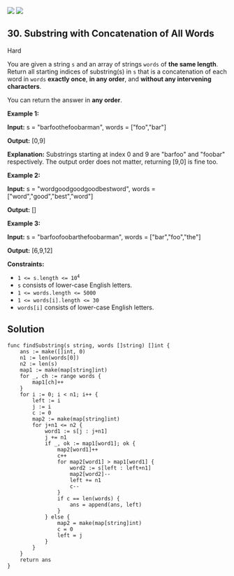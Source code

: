 [![](https://img.shields.io/github/stars/LeetCode-Top-Interview-150/LeetCode-Top-Interview-150?label=Stars&style=flat-square)](https://github.com/LeetCode-Top-Interview-150/LeetCode-Top-Interview-150)
[![](https://img.shields.io/github/forks/LeetCode-Top-Interview-150/LeetCode-Top-Interview-150?label=Fork%20me%20on%20GitHub%20&style=flat-square)](https://github.com/LeetCode-Top-Interview-150/LeetCode-Top-Interview-150/fork)

## 30\. Substring with Concatenation of All Words

Hard

You are given a string `s` and an array of strings `words` of **the same length**. Return all starting indices of substring(s) in `s` that is a concatenation of each word in `words` **exactly once**, **in any order**, and **without any intervening characters**.

You can return the answer in **any order**.

**Example 1:**

**Input:** s = "barfoothefoobarman", words = ["foo","bar"]

**Output:** [0,9]

**Explanation:** Substrings starting at index 0 and 9 are "barfoo" and "foobar" respectively. The output order does not matter, returning [9,0] is fine too. 

**Example 2:**

**Input:** s = "wordgoodgoodgoodbestword", words = ["word","good","best","word"]

**Output:** [] 

**Example 3:**

**Input:** s = "barfoofoobarthefoobarman", words = ["bar","foo","the"]

**Output:** [6,9,12] 

**Constraints:**

*   <code>1 <= s.length <= 10<sup>4</sup></code>
*   `s` consists of lower-case English letters.
*   `1 <= words.length <= 5000`
*   `1 <= words[i].length <= 30`
*   `words[i]` consists of lower-case English letters.

## Solution

```golang
func findSubstring(s string, words []string) []int {
	ans := make([]int, 0)
	n1 := len(words[0])
	n2 := len(s)
	map1 := make(map[string]int)
	for _, ch := range words {
		map1[ch]++
	}
	for i := 0; i < n1; i++ {
		left := i
		j := i
		c := 0
		map2 := make(map[string]int)
		for j+n1 <= n2 {
			word1 := s[j : j+n1]
			j += n1
			if _, ok := map1[word1]; ok {
				map2[word1]++
				c++
				for map2[word1] > map1[word1] {
					word2 := s[left : left+n1]
					map2[word2]--
					left += n1
					c--
				}
				if c == len(words) {
					ans = append(ans, left)
				}
			} else {
				map2 = make(map[string]int)
				c = 0
				left = j
			}
		}
	}
	return ans
}
```